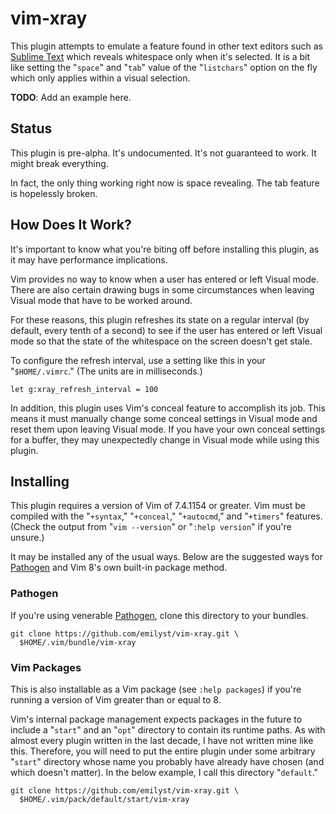 vim-xray
=====================

This plugin attempts to emulate a feature found in other text editors
such as [Sublime Text] which reveals whitespace only when it's selected.
It is a bit like setting the "`space`" and "`tab`" value of the
"`listchars`" option on the fly which only applies within a visual
selection.

**TODO**: Add an example here.


Status
------

This plugin is pre-alpha. It's undocumented. It's not guaranteed to
work. It might break everything.

In fact, the only thing working right now is space revealing. The tab
feature is hopelessly broken.


How Does It Work?
-----------------

It's important to know what you're biting off before installing this
plugin, as it may have performance implications.

Vim provides no way to know when a user has entered or left Visual mode.
There are also certain drawing bugs in some circumstances when leaving
Visual mode that have to be worked around.

For these reasons, this plugin refreshes its state on a regular interval
(by default, every tenth of a second) to see if the user has entered or
left Visual mode so that the state of the whitespace on the screen
doesn't get stale.

To configure the refresh interval, use a setting like this in your
"`$HOME/.vimrc`." (The units are in milliseconds.)

    let g:xray_refresh_interval = 100

In addition, this plugin uses Vim's conceal feature to accomplish its
job. This means it must manually change some conceal settings in Visual
mode and reset them upon leaving Visual mode. If you have your own
conceal settings for a buffer, they may unexpectedly change in Visual
mode while using this plugin.


Installing
----------

This plugin requires a version of Vim of 7.4.1154 or greater. Vim must
be compiled with the "`+syntax`," "`+conceal`," "`+autocmd`," and
"`+timers`" features. (Check the output from "`vim --version`" or
"`:help version`" if you're unsure.)

It may be installed any of the usual ways. Below are the suggested ways
for [Pathogen] and Vim 8's own built-in package method.


### Pathogen ###

If you're using venerable [Pathogen], clone this directory to your
bundles.

    git clone https://github.com/emilyst/vim-xray.git \
      $HOME/.vim/bundle/vim-xray


### Vim Packages ###

This is also installable as a Vim package (see `:help packages`) if
you're running a version of Vim greater than or equal to 8.

Vim's internal package management expects packages in the future to
include a "`start`" and an "`opt`" directory to contain its runtime
paths. As with almost every plugin written in the last decade, I have
not written mine like this. Therefore, you will need to put the entire
plugin under some arbitrary "`start`" directory whose name you probably
have already have chosen (and which doesn't matter). In the below
example, I call this directory "`default`."

    git clone https://github.com/emilyst/vim-xray.git \
      $HOME/.vim/pack/default/start/vim-xray


[Sublime Text]: https://www.sublimetext.com
[Pathogen]: https://github.com/tpope/vim-pathogen
